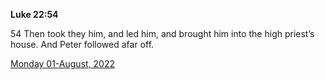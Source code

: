 **Luke 22:54**

54 Then took they him, and led him, and brought him into the high priest’s house. And Peter followed afar off.

[Monday 01-August, 2022](https://t.me/s/daily_scripture)
